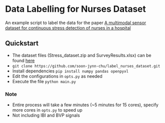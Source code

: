 # Data Labelling for Nurses Dataset
An example script to label the data for the paper
[A multimodal sensor dataset for continuous stress detection of nurses in a hospital](https://www.nature.com/articles/s41597-022-01361-y)

## Quickstart
- The dataset files (Stress_dataset.zip and SurveyResults.xlsx) can be found [here](https://zenodo.org/record/5514277#.Y-z_FnbMJPY)
- `git clone https://github.com/soon-jynn-chu/label_nurses_dataset.git`
- Install dependencies `pip install numpy pandas openpyxl`
- Edit the configurations in `opts.py` as needed
- Execute the file `python main.py`

### Note
- Entire process will take a few minutes (~5 minutes for 15 cores), specify more cores in `opts.py` to speed up
- Not including IBI and BVP signals
